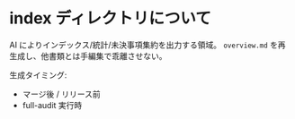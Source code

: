# index ディレクトリについて

AI によりインデックス/統計/未決事項集約を出力する領域。
`overview.md` を再生成し、他書類とは手編集で乖離させない。

生成タイミング:
- マージ後 / リリース前
- full-audit 実行時

